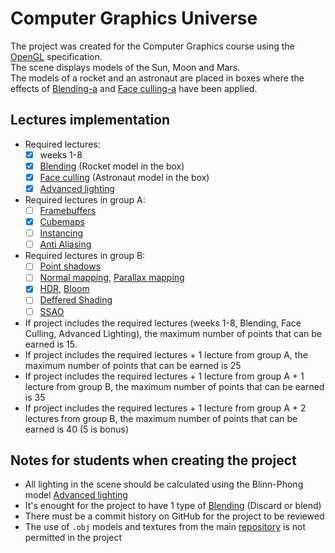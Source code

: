 # Computer Graphics Universe
The project was created for the Computer Graphics course using the [OpenGL](https://learnopengl.com/) specification.  
The scene displays models of the Sun, Moon and Mars.  
The models of a rocket and an astronaut are placed in boxes where the effects of [Blending-a](https://learnopengl.com/Advanced-OpenGL/Blending) and [Face culling-a](https://learnopengl.com/Advanced-OpenGL/Face-culling) have been applied.


## Lectures implementation
- Required lectures:
  - [x] weeks 1-8
  - [x] [Blending](https://learnopengl.com/Advanced-OpenGL/Blending) (Rocket model in the box)
  - [x] [Face culling](https://learnopengl.com/Advanced-OpenGL/Face-culling) (Astronaut model in the box)
  - [x] [Advanced lighting](https://learnopengl.com/Advanced-Lighting/Advanced-Lighting)
- Required lectures in group A:
  - [ ] [Framebuffers](https://learnopengl.com/Advanced-OpenGL/Framebuffers)
  - [x] [Cubemaps](https://learnopengl.com/Advanced-OpenGL/Cubemaps)
  - [ ] [Instancing](https://learnopengl.com/Advanced-OpenGL/Instancing)
  - [ ] [Anti Aliasing](https://learnopengl.com/Advanced-OpenGL/Anti-Aliasing)
- Required lectures in group B:
  - [ ] [Point shadows](https://learnopengl.com/Advanced-Lighting/Shadows/Point-Shadows)
  - [ ] [Normal mapping](https://learnopengl.com/Advanced-Lighting/Normal-Mapping), [Parallax mapping](https://learnopengl.com/Advanced-Lighting/Parallax-Mapping)
  - [x] [HDR](https://learnopengl.com/Advanced-Lighting/HDR), [Bloom](https://learnopengl.com/Advanced-Lighting/Bloom)
  - [ ] [Deffered Shading](https://learnopengl.com/Advanced-Lighting/Deferred-Shading)
  - [ ] [SSAO](https://learnopengl.com/Advanced-Lighting/SSAO)

- If project includes the required lectures (weeks 1-8, Blending, Face Culling, Advanced Lighting), the maximum number of points that can be earned is 15.
- If project includes the required lectures + 1 lecture from group A, the maximum number of points that can be earned is 25
- If project includes the required lectures + 1 lecture from group A + 1 lecture from group B, the maximum number of points that can be earned is 35
- If project includes the required lectures + 1 lecture from group A + 2 lectures from group B, the maximum number of points that can be earned is 40 (5 is bonus)


## Notes for students when creating the project
- All lighting in the scene should be calculated using the Blinn-Phong model [Advanced lighting](https://learnopengl.com/Advanced-Lighting/Advanced-Lighting)
- It's enought for the project to have 1 type of [Blending](https://learnopengl.com/Advanced-OpenGL/Blending) (Discard or blend)
- There must be a commit history on GitHub for the project to be reviewed
- The use of `.obj` models and textures from the main [repository](https://github.com/matf-racunarska-grafika/LearnOpenGL) is not permitted in the project
